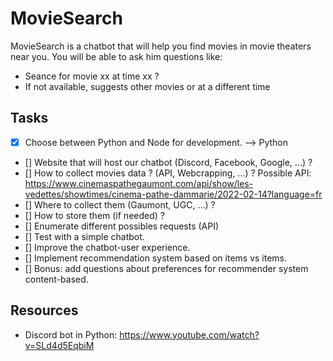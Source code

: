 # MovieSearch

MovieSearch is a chatbot that will help you find movies in movie theaters near you. 
You will be able to ask him questions like:
- Seance for movie xx at time xx ? 
- If not available, suggests other movies or at a different time

## Tasks

- [x] Choose between Python and Node for development. --> Python
- [] Website that will host our chatbot (Discord, Facebook, Google, ...) ?
- [] How to collect movies data ? (API, Webcrapping, ...) ? 
Possible API: https://www.cinemaspathegaumont.com/api/show/les-vedettes/showtimes/cinema-pathe-dammarie/2022-02-14?language=fr
- [] Where to collect them (Gaumont, UGC, ...) ?  
- [] How to store them (if needed) ?
- [] Enumerate different possibles requests (API)
- [] Test with a simple chatbot.
- [] Improve the chatbot-user experience.
- [] Implement recommendation system based on items vs items.
- [] Bonus: add questions about preferences for recommender system content-based.


## Resources
- Discord bot in Python: https://www.youtube.com/watch?v=SLd4d5EqbiM
